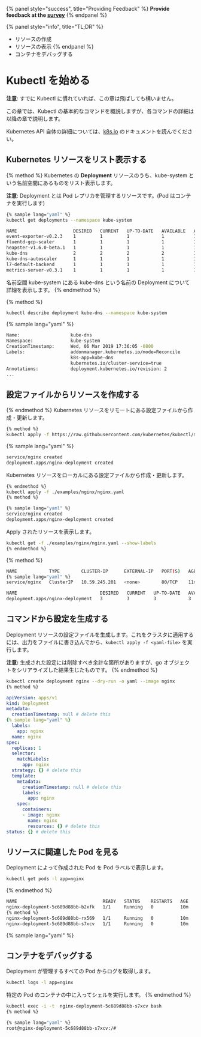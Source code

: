 {% panel style="success", title="Providing Feedback" %}
**Provide feedback at the [survey](https://www.surveymonkey.com/r/JH35X82)**
{% endpanel %}

{% panel style="info", title="TL;DR" %}

- リソースの作成
- リソースの表示
{% endpanel %}
- コンテナをデバッグする

# Kubectl を始める

**注意**: すでに Kubectl に慣れていれば、この章は飛ばしても構いません。

この章では、Kubectl の基本的なコマンドを概説しますが、各コマンドの詳細は以降の章で説明します。

Kubernetes API 自体の詳細については、[k8s.io](https://k8s.io) のドキュメントを読んでください。

## Kubernetes リソースをリスト表示する

{% method %}
Kubernetes の **Deployment** リソースのうち、kube-system という名前空間にあるものをリスト表示します。

**注意**: Deployment とは Pod レプリカを管理するリソースです。(Pod はコンテナを実行します)

```bash
{% sample lang="yaml" %}
kubectl get deployments --namespace kube-system
```

```bash
NAME                     DESIRED   CURRENT   UP-TO-DATE   AVAILABLE   AGE
event-exporter-v0.2.3    1         1         1            1           14d
fluentd-gcp-scaler       1         1         1            1           14d
heapster-v1.6.0-beta.1   1         1         1            1           14d
kube-dns                 2         2         2            2           14d
kube-dns-autoscaler      1         1         1            1           14d
l7-default-backend       1         1         1            1           14d
metrics-server-v0.3.1    1         1         1            1           14d
```

名前空間 kube-system にある kube-dns という名前の Deployment について詳細を表示します。
{% endmethod %}

{% method %}
```bash
kubectl describe deployment kube-dns --namespace kube-system
```
{% sample lang="yaml" %}

```bash
Name:                   kube-dns
Namespace:              kube-system
CreationTimestamp:      Wed, 06 Mar 2019 17:36:05 -0800
Labels:                 addonmanager.kubernetes.io/mode=Reconcile
                        k8s-app=kube-dns
                        kubernetes.io/cluster-service=true
Annotations:            deployment.kubernetes.io/revision: 2
...
```

## 設定ファイルからリソースを作成する

{% endmethod %}
Kubernetes リソースをリモートにある設定ファイルから作成・更新します。

```bash
{% method %}
kubectl apply -f https://raw.githubusercontent.com/kubernetes/kubectl/master/docs/book/examples/nginx/nginx.yaml
```

{% sample lang="yaml" %}
```bash
service/nginx created
deployment.apps/nginx-deployment created
```

Kubernetes リソースをローカルにある設定ファイルから作成・更新します。

```bash
{% endmethod %}
kubectl apply -f ./examples/nginx/nginx.yaml
{% method %}
```

```bash
{% sample lang="yaml" %}
service/nginx created
deployment.apps/nginx-deployment created
```

Apply されたリソースを表示します。

```bash
kubectl get -f ./examples/nginx/nginx.yaml --show-labels
{% endmethod %}
```
{% method %}

```bash
NAME            TYPE        CLUSTER-IP      EXTERNAL-IP   PORT(S)   AGE   LABELS
{% sample lang="yaml" %}
service/nginx   ClusterIP   10.59.245.201   <none>        80/TCP    11m   <none>

NAME                               DESIRED   CURRENT   UP-TO-DATE   AVAILABLE   AGE   LABELS
deployment.apps/nginx-deployment   3         3         3            3           11m   app=nginx
```

## コマンドから設定を生成する

Deployment リソースの設定ファイルを生成します。これをクラスタに適用するには、出力をファイルに書き込んでから、`kubectl apply -f <yaml-file>` を実行します。

**注意:** 生成された設定には削除すべき余計な箇所がありますが、go オブジェクトをシリアライズした結果生じたものです。
{% endmethod %}

```bash
kubectl create deployment nginx --dry-run -o yaml --image nginx
{% method %}
```

```yaml
apiVersion: apps/v1
kind: Deployment
metadata:
  creationTimestamp: null # delete this
{% sample lang="yaml" %}
  labels:
    app: nginx
  name: nginx
spec:
  replicas: 1
  selector:
    matchLabels:
      app: nginx
  strategy: {} # delete this
  template:
    metadata:
      creationTimestamp: null # delete this
      labels:
        app: nginx
    spec:
      containers:
      - image: nginx
        name: nginx
        resources: {} # delete this
status: {} # delete this
```

## リソースに関連した Pod を見る

Deployment によって作成された Pod を Pod ラベルで表示します。

```bash
kubectl get pods -l app=nginx
```

{% endmethod %}
```bash
NAME                                READY   STATUS    RESTARTS   AGE
nginx-deployment-5c689d88bb-b2xfk   1/1     Running   0          10m
{% method %}
nginx-deployment-5c689d88bb-rx569   1/1     Running   0          10m
nginx-deployment-5c689d88bb-s7xcv   1/1     Running   0          10m
```
{% sample lang="yaml" %}

## コンテナをデバッグする

Deployment が管理するすべての Pod からログを取得します。

```bash
kubectl logs -l app=nginx
```

特定の Pod のコンテナの中に入ってシェルを実行します。
{% endmethod %}

```bash
kubectl exec -i -t  nginx-deployment-5c689d88bb-s7xcv bash
{% method %}
```

```bash
{% sample lang="yaml" %}
root@nginx-deployment-5c689d88bb-s7xcv:/#
```
